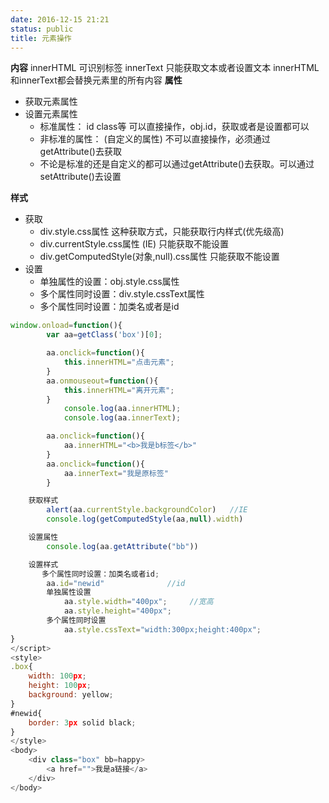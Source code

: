 ```yaml
---
date: 2016-12-15 21:21
status: public
title: 元素操作
---
```


**内容**
innerHTML 可识别标签
innerText 只能获取文本或者设置文本
innerHTML和innerText都会替换元素里的所有内容
**属性**
* 获取元素属性
* 设置元素属性
    * 标准属性： id class等 可以直接操作，obj.id，获取或者是设置都可以
    * 非标准的属性： (自定义的属性) 不可以直接操作，必须通过getAttribute()去获取
    * 不论是标准的还是自定义的都可以通过getAttribute()去获取。可以通过setAttribute()去设置

**样式**
* 获取
    * div.style.css属性 这种获取方式，只能获取行内样式(优先级高)
    * div.currentStyle.css属性 (IE) 只能获取不能设置
    * div.getComputedStyle(对象,null).css属性 只能获取不能设置
* 设置
    * 单独属性的设置：obj.style.css属性
    * 多个属性同时设置：div.style.cssText属性
    * 多个属性同时设置：加类名或者是id
```javascript
window.onload=function(){
		var aa=getClass('box')[0];

		aa.onclick=function(){
			this.innerHTML="点击元素";
		}
		aa.onmouseout=function(){
			this.innerHTML="离开元素";
		}
			console.log(aa.innerHTML);
			console.log(aa.innerText);

		aa.onclick=function(){
			aa.innerHTML="<b>我是b标签</b>"
		}
		aa.onclick=function(){
			aa.innerText="我是原标签"
		}

	获取样式
		alert(aa.currentStyle.backgroundColor)   //IE
		console.log(getComputedStyle(aa,null).width)

	设置属性
		console.log(aa.getAttribute("bb"))

	设置样式
	   多个属性同时设置：加类名或者id;
		aa.id="newid"  			   //id
		单独属性设置
			aa.style.width="400px";     //宽高
			aa.style.height="400px";
		多个属性同时设置
			aa.style.cssText="width:300px;height:400px";
}
</script>
<style>
.box{
	width: 100px;
	height: 100px;
	background: yellow;
}
#newid{
	border: 3px solid black;
}
</style>
<body>
	<div class="box" bb=happy>
		<a href="">我是a链接</a>
	</div>
</body>
```